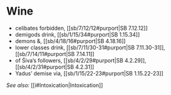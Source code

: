 # Wine

* celibates forbidden, [[sb/7/12/12#purport|SB 7.12.12]]
* demigods drink, [[sb/1/15/34#purport|SB 1.15.34]]
* demons &, [[sb/4/18/16#purport|SB 4.18.16]]
* lower classes drink, [[sb/7/11/30-31#purport|SB 7.11.30-31]], [[sb/7/14/11#purport|SB 7.14.11]]
* of Śiva’s followers, [[sb/4/2/29#purport|SB 4.2.29]], [[sb/4/2/31#purport|SB 4.2.31]]
* Yadus’ demise via, [[sb/1/15/22-23#purport|SB 1.15.22-23]]

*See also:* [[i#Intoxication|Intoxication]]

